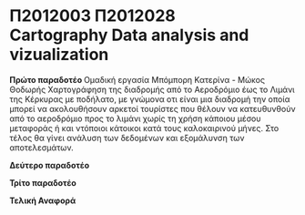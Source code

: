 <h1 > Π2012003 Π2012028 <br> Cartography Data analysis and vizualization</h1>

<b> Πρώτο παραδοτέο </b>
  Ομαδική εργασία Μπόμπορη Κατερίνα - Μώκος Θοδωρής
  Χαρτογράφηση της διαδρομής από τo Αεροδρόμιο έως το Λιμάνι της Κέρκυρας με ποδήλατο, με γνώμονα οτι είναι μια διαδρομή την οποία μπορεί να ακολουθήσουν αρκετοί τουρίστες που θέλουν να κατευθυνθούν από το αεροδρόμιο προς το λιμάνι χωρίς τη χρήση κάποιου μέσου μεταφοράς ή και ντόποιοι κάτοικοι κατά τους καλοκαιρινού μήνες. Στο τέλος θα γίνει ανάλυση των δεδομένων και εξομάλυνση των αποτελεσμάτων.
  
  
<b> Δεύτερο παραδοτέο </b>

<b> Τρίτο παραδοτέο </b>

<b> Τελική Αναφορά </b>
